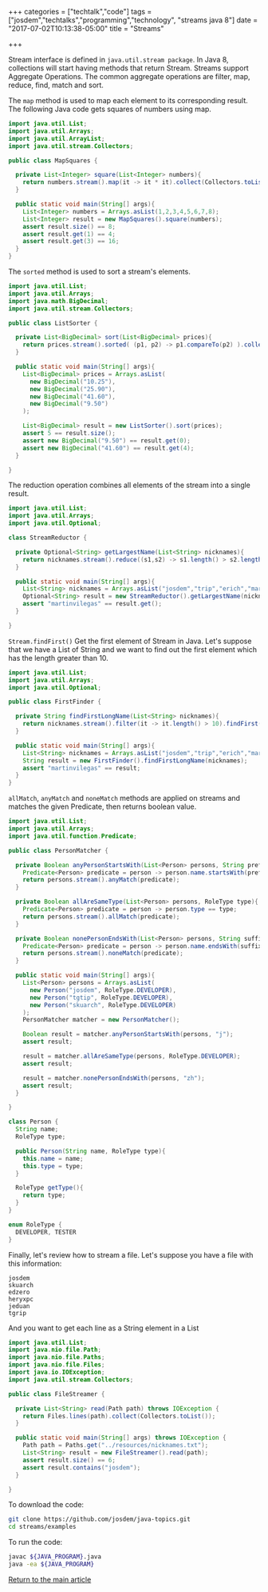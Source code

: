+++
categories = ["techtalk","code"]
tags = ["josdem","techtalks","programming","technology", "streams java 8"]
date = "2017-07-02T10:13:38-05:00"
title = "Streams"

+++

Stream interface is defined in `java.util.stream package`. In Java 8, collections will start having methods that return Stream. Streams support Aggregate Operations. The common aggregate operations are filter, map, reduce, find, match and sort.

The `map` method is used to map each element to its corresponding result. The following Java code gets squares of numbers using map.

```java
import java.util.List;
import java.util.Arrays;
import java.util.ArrayList;
import java.util.stream.Collectors;

public class MapSquares {

  private List<Integer> square(List<Integer> numbers){
    return numbers.stream().map(it -> it * it).collect(Collectors.toList());
  }

  public static void main(String[] args){
    List<Integer> numbers = Arrays.asList(1,2,3,4,5,6,7,8);
    List<Integer> result = new MapSquares().square(numbers);
    assert result.size() == 8;
    assert result.get(1) == 4;
    assert result.get(3) == 16;
  }
}
```

The `sorted` method is used to sort a stream's elements.

```java
import java.util.List;
import java.util.Arrays;
import java.math.BigDecimal;
import java.util.stream.Collectors;

public class ListSorter {

  private List<BigDecimal> sort(List<BigDecimal> prices){
    return prices.stream().sorted( (p1, p2) -> p1.compareTo(p2) ).collect(Collectors.toList());
  }

  public static void main(String[] args){
    List<BigDecimal> prices = Arrays.asList(
      new BigDecimal("10.25"),
      new BigDecimal("25.90"),
      new BigDecimal("41.60"),
      new BigDecimal("9.50")
    );

    List<BigDecimal> result = new ListSorter().sort(prices);
    assert 5 == result.size();
    assert new BigDecimal("9.50") == result.get(0);
    assert new BigDecimal("41.60") == result.get(4);
  }

}
```

The reduction operation combines all elements of the stream into a single result.

```java
import java.util.List;
import java.util.Arrays;
import java.util.Optional;

class StreamReductor {

  private Optional<String> getLargestName(List<String> nicknames){
    return nicknames.stream().reduce((s1,s2) -> s1.length() > s2.length() ? s1 : s2);
  }

  public static void main(String[] args){
    List<String> nicknames = Arrays.asList("josdem","trip","erich","martinvilegas","skuarch");
    Optional<String> result = new StreamReductor().getLargestName(nicknames);
    assert "martinvilegas" == result.get();
  }

}
```

`Stream.findFirst()` Get the first element of Stream in Java. Let's suppose that we have a List of String and we want to find out the first element which has the length greater than 10.

```java
import java.util.List;
import java.util.Arrays;
import java.util.Optional;

public class FirstFinder {

  private String findFirstLongName(List<String> nicknames){
    return nicknames.stream().filter(it -> it.length() > 10).findFirst().orElse("");
  }

  public static void main(String[] args){
    List<String> nicknames = Arrays.asList("josdem","trip","erich","martinvilegas","skuarch");
    String result = new FirstFinder().findFirstLongName(nicknames);
    assert "martinvilegas" == result;
  }
}
```

`allMatch`, `anyMatch` and `noneMatch` methods are applied on streams and matches the given Predicate, then returns boolean value.

```java
import java.util.List;
import java.util.Arrays;
import java.util.function.Predicate;

public class PersonMatcher {

  private Boolean anyPersonStartsWith(List<Person> persons, String prefix){
    Predicate<Person> predicate = person -> person.name.startsWith(prefix);
    return persons.stream().anyMatch(predicate);
  }

  private Boolean allAreSameType(List<Person> persons, RoleType type){
    Predicate<Person> predicate = person -> person.type == type;
    return persons.stream().allMatch(predicate);
  }

  private Boolean nonePersonEndsWith(List<Person> persons, String suffix){
    Predicate<Person> predicate = person -> person.name.endsWith(suffix);
    return persons.stream().noneMatch(predicate);
  }

  public static void main(String[] args){
    List<Person> persons = Arrays.asList(
      new Person("josdem", RoleType.DEVELOPER),
      new Person("tgtip", RoleType.DEVELOPER),
      new Person("skuarch", RoleType.DEVELOPER)
    );
    PersonMatcher matcher = new PersonMatcher();

    Boolean result = matcher.anyPersonStartsWith(persons, "j");
    assert result;

    result = matcher.allAreSameType(persons, RoleType.DEVELOPER);
    assert result;

    result = matcher.nonePersonEndsWith(persons, "zh");
    assert result;
  }

}

class Person {
  String name;
  RoleType type;

  public Person(String name, RoleType type){
    this.name = name;
    this.type = type;
  }

  RoleType getType(){
    return type;
  }
}

enum RoleType {
  DEVELOPER, TESTER
}
```

Finally, let's review how to stream a file. Let's suppose you have a file with this information:

```
josdem
skuarch
edzero
heryxpc
jeduan
tgrip
```

And you want to get each line as a String element in a List

```java
import java.util.List;
import java.nio.file.Path;
import java.nio.file.Paths;
import java.nio.file.Files;
import java.io.IOException;
import java.util.stream.Collectors;

public class FileStreamer {

  private List<String> read(Path path) throws IOException {
    return Files.lines(path).collect(Collectors.toList());
  }

  public static void main(String[] args) throws IOException {
    Path path = Paths.get("../resources/nicknames.txt");
    List<String> result = new FileStreamer().read(path);
    assert result.size() == 6;
    assert result.contains("josdem");
  }

}
```

To download the code:

```bash
git clone https://github.com/josdem/java-topics.git
cd streams/examples
```

To run the code:

```bash
javac ${JAVA_PROGRAM}.java
java -ea ${JAVA_PROGRAM}
```

[Return to the main article](/techtalk/java)

